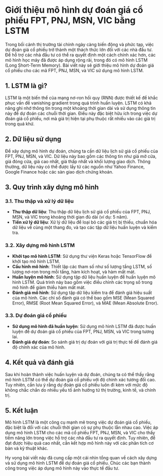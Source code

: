 # Giới thiệu mô hình dự đoán giá cổ phiếu FPT, PNJ, MSN, VIC bằng LSTM

Trong bối cảnh thị trường tài chính ngày càng biến động và phức tạp, việc dự đoán giá cổ phiếu trở thành một thách thức lớn đối với các nhà đầu tư. Để hỗ trợ các nhà đầu tư có thể ra quyết định một cách chính xác hơn, các mô hình học máy đã được áp dụng rộng rãi, trong đó có mô hình LSTM (Long Short-Term Memory). Bài viết này sẽ giới thiệu mô hình dự đoán giá cổ phiếu cho các mã FPT, PNJ, MSN, và VIC sử dụng mô hình LSTM.

## 1. LSTM là gì?

LSTM là một biến thể của mạng nơ-ron hồi quy (RNN) được thiết kế để khắc phục vấn đề vanishing gradient trong quá trình huấn luyện. LSTM có khả năng ghi nhớ thông tin trong một khoảng thời gian dài và sử dụng thông tin này để dự đoán các chuỗi thời gian. Điều này đặc biệt hữu ích trong việc dự đoán giá cổ phiếu, nơi mà giá trị hiện tại phụ thuộc rất nhiều vào các giá trị trong quá khứ.

## 2. Dữ liệu sử dụng

Để xây dựng mô hình dự đoán, chúng ta cần dữ liệu lịch sử giá cổ phiếu của FPT, PNJ, MSN, và VIC. Dữ liệu này bao gồm các thông tin như giá mở cửa, giá đóng cửa, giá cao nhất, giá thấp nhất và khối lượng giao dịch. Thông thường, dữ liệu này có thể được lấy từ các nguồn như Yahoo Finance, Google Finance hoặc các sàn giao dịch chứng khoán.

## 3. Quy trình xây dựng mô hình

### 3.1. Thu thập và xử lý dữ liệu

- **Thu thập dữ liệu**: Thu thập dữ liệu lịch sử giá cổ phiếu của FPT, PNJ, MSN, và VIC trong khoảng thời gian đủ dài (ví dụ: 5 năm).
- **Tiền xử lý dữ liệu**: Xử lý dữ liệu để loại bỏ các giá trị bị thiếu, chuẩn hóa dữ liệu về cùng một thang đo, và tạo các tập dữ liệu huấn luyện và kiểm tra.

### 3.2. Xây dựng mô hình LSTM

- **Khởi tạo mô hình LSTM**: Sử dụng thư viện Keras hoặc TensorFlow để khởi tạo mô hình LSTM.
- **Cấu hình mô hình**: Thiết lập các tham số như số lượng tầng LSTM, số lượng nơ-ron trong mỗi tầng, hàm kích hoạt, và hàm mất mát.
- **Huấn luyện mô hình**: Sử dụng tập dữ liệu huấn luyện để huấn luyện mô hình LSTM. Quá trình này bao gồm việc điều chỉnh các trọng số trong mô hình để giảm thiểu hàm mất mát.
- **Đánh giá mô hình**: Sử dụng tập dữ liệu kiểm tra để đánh giá hiệu suất của mô hình. Các chỉ số đánh giá có thể bao gồm MSE (Mean Squared Error), RMSE (Root Mean Squared Error), và MAE (Mean Absolute Error).

### 3.3. Dự đoán giá cổ phiếu

- **Sử dụng mô hình đã huấn luyện**: Sử dụng mô hình LSTM đã được huấn luyện để dự đoán giá cổ phiếu của FPT, PNJ, MSN, và VIC trong tương lai.
- **Đánh giá dự đoán**: So sánh giá trị dự đoán với giá trị thực tế để đánh giá độ chính xác của mô hình.

## 4. Kết quả và đánh giá

Sau khi hoàn thành việc huấn luyện và dự đoán, chúng ta có thể thấy rằng mô hình LSTM có thể dự đoán giá cổ phiếu với độ chính xác tương đối cao. Tuy nhiên, cần lưu ý rằng dự đoán giá cổ phiếu luôn đi kèm với mức độ không chắc chắn do nhiều yếu tố ảnh hưởng từ thị trường, kinh tế, và chính trị.

## 5. Kết luận

Mô hình LSTM là một công cụ mạnh mẽ trong việc dự đoán giá cổ phiếu, đặc biệt là đối với các chuỗi thời gian có sự phụ thuộc lẫn nhau cao. Việc áp dụng mô hình LSTM cho các mã cổ phiếu FPT, PNJ, MSN, và VIC cho thấy tiềm năng lớn trong việc hỗ trợ các nhà đầu tư ra quyết định. Tuy nhiên, để đạt được hiệu quả cao nhất, cần kết hợp mô hình này với các phân tích cơ bản và kỹ thuật khác.

Hy vọng bài viết này đã cung cấp một cái nhìn tổng quan về cách xây dựng và sử dụng mô hình LSTM để dự đoán giá cổ phiếu. Chúc các bạn thành công trong việc áp dụng mô hình này vào thực tế đầu tư.
